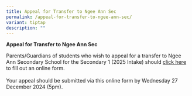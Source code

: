 ```yaml
---
title: Appeal for Transfer to Ngee Ann Sec
permalink: /appeal-for-transfer-to-ngee-ann-sec/
variant: tiptap
description: ""
---
```

<p><strong>Appeal for Transfer to Ngee Ann Sec</strong>
</p>
<p>Parents/Guardians of students who wish to appeal for a transfer to Ngee
Ann Secondary School for the Secondary 1 (2025 Intake) should <a href="https://go.gov.sg/appealforadmissiontonas2025" rel="noopener noreferrer nofollow" target="_blank">click here</a> to
fill out an online form.
<br>
<br>Your appeal should be submitted via this online form by Wednesday 27 December
2024 (5pm).</p>